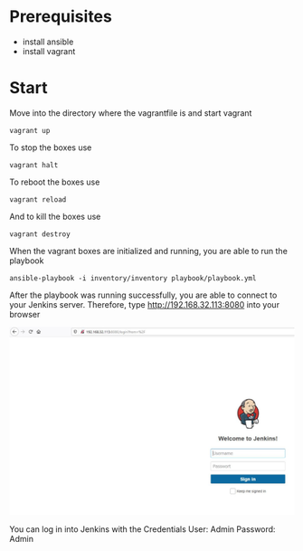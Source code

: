 <h1> Prerequisites </h1>

- install ansible 
- install vagrant


<h1> Start </h1>

Move into the directory where the vagrantfile is and start vagrant

``` 
vagrant up 
```

To stop the boxes use

``` 
vagrant halt 
```

To reboot the boxes use

``` 
vagrant reload 
```

And to kill the boxes use

``` 
vagrant destroy
```

When the vagrant boxes are initialized and running, you are able to run the playbook 

``` 
ansible-playbook -i inventory/inventory playbook/playbook.yml
```

After the playbook was running successfully, you are able to connect to your Jenkins server. Therefore, type http://192.168.32.113:8080 into your browser 

![](jenkins.JPG)



You can log in into Jenkins with the Credentials
User: Admin
Password: Admin